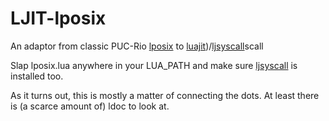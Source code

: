 # LJIT-lposix
An adaptor from classic PUC-Rio [lposix](http://webserver2.tecgraf.puc-rio.br/~lhf/ftp/lua/#lposix) to 
[luajit](luajit.org))/[ljsyscall](https://github.com/justincormack/ljsy)scall

Slap lposix.lua anywhere in your LUA_PATH and make sure [ljsyscall](https://github.com/justincormack/ljsyscall) is installed too.

As it turns out, this is mostly a matter of connecting the dots. At least there is (a scarce amount
of) ldoc to look at.

